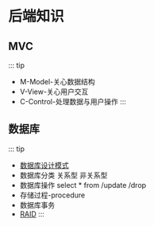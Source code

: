 # 后端知识

## MVC

::: tip

- M-Model-关心数据结构
- V-View-关心用户交互
- C-Control-处理数据与用户操作
:::

## 数据库

::: tip

- [数据库设计模式](./database/)
- 数据库分类 关系型 非关系型
- 数据库操作 select * from /update /drop
- 存储过程-procedure
- 数据库事务
- [RAID](https://blog.csdn.net/m1585761297/article/details/80062923)
:::
